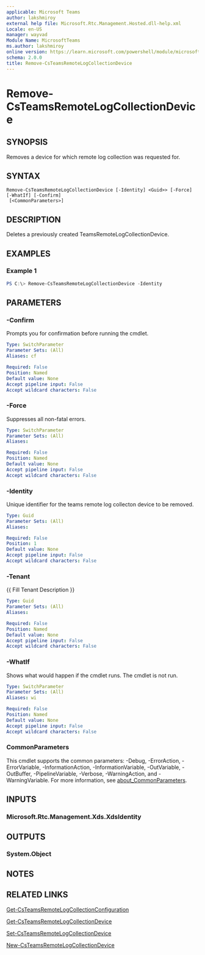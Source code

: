 ```yaml
---
applicable: Microsoft Teams
author: lakshmiroy
external help file: Microsoft.Rtc.Management.Hosted.dll-help.xml
Locale: en-US
manager: wayvad
Module Name: MicrosoftTeams
ms.author: lakshmiroy
online version: https://learn.microsoft.com/powershell/module/microsoftteams/remove-csTeamsRemoteLogCollectionDevice
schema: 2.0.0
title: Remove-CsTeamsRemoteLogCollectionDevice
---
```


# Remove-CsTeamsRemoteLogCollectionDevice

## SYNOPSIS
Removes a device for which remote log collection was requested for.

## SYNTAX

```
Remove-CsTeamsRemoteLogCollectionDevice [-Identity] <Guid>> [-Force] [-WhatIf] [-Confirm]
 [<CommonParameters>]
```

## DESCRIPTION
Deletes a previously created TeamsRemoteLogCollectionDevice. 

## EXAMPLES

### Example 1
```powershell
PS C:\> Remove-CsTeamsRemoteLogCollectionDevice -Identity
```

## PARAMETERS

### -Confirm
Prompts you for confirmation before running the cmdlet.

```yaml
Type: SwitchParameter
Parameter Sets: (All)
Aliases: cf

Required: False
Position: Named
Default value: None
Accept pipeline input: False
Accept wildcard characters: False
```

### -Force
Suppresses all non-fatal errors.

```yaml
Type: SwitchParameter
Parameter Sets: (All)
Aliases:

Required: False
Position: Named
Default value: None
Accept pipeline input: False
Accept wildcard characters: False
```

### -Identity
Unique identifier for the teams remote log collecton device to be removed. 

```yaml
Type: Guid
Parameter Sets: (All)
Aliases:

Required: False
Position: 1
Default value: None
Accept pipeline input: False
Accept wildcard characters: False
```

### -Tenant
{{ Fill Tenant Description }}

```yaml
Type: Guid
Parameter Sets: (All)
Aliases:

Required: False
Position: Named
Default value: None
Accept pipeline input: False
Accept wildcard characters: False
```

### -WhatIf
Shows what would happen if the cmdlet runs.
The cmdlet is not run.

```yaml
Type: SwitchParameter
Parameter Sets: (All)
Aliases: wi

Required: False
Position: Named
Default value: None
Accept pipeline input: False
Accept wildcard characters: False
```

### CommonParameters
This cmdlet supports the common parameters: -Debug, -ErrorAction, -ErrorVariable, -InformationAction, -InformationVariable, -OutVariable, -OutBuffer, -PipelineVariable, -Verbose, -WarningAction, and -WarningVariable. For more information, see [about_CommonParameters](https://go.microsoft.com/fwlink/?LinkID=113216).

## INPUTS

### Microsoft.Rtc.Management.Xds.XdsIdentity

## OUTPUTS

### System.Object

## NOTES

## RELATED LINKS

[Get-CsTeamsRemoteLogCollectionConfiguration](https://learn.microsoft.com/powershell/module/microsoftteams/get-csTeamsRemoteLogCollectionConfiguration)

[Get-CsTeamsRemoteLogCollectionDevice](https://learn.microsoft.com/powershell/module/microsoftteams/get-csTeamsRemoteLogCollectionDevice)

[Set-CsTeamsRemoteLogCollectionDevice](https://learn.microsoft.com/powershell/module/microsoftteams/set-csTeamsRemoteLogCollectionDevice)

[New-CsTeamsRemoteLogCollectionDevice](https://learn.microsoft.com/powershell/module/microsoftteams/new-csTeamsRemoteLogCollectionDevice)